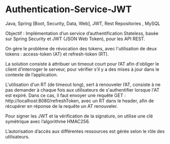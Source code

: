 # Authentication-Service-JWT
Java, Spring [Boot, Security, Data, Web], JWT, Rest Repositories , MySQL

Objectif : Implémentation d’un service d’authentification Stateless, basée sur Spring Security et JWT (JSON Web Token), pour les API REST.

On gère le problème de révocation des tokens, avec l'utilisation de deux tokens : access-token (AT) et refresh-token (RT).

La solution consiste à attribuer un timeout court pour l’AT afin d'obliger le client d’interroger le serveur, pour vérifier s’il y a des mises à jour dans le contexte de l’application.

L'utilisation d'un RT (de timeout long), sert à renouveler l’AT, consiste à ne pas demander à chaque fois aux utilisateurs de s'authentifier lorsque l'AT est expiré. Dans ce cas, il faut envoyer une requête GET : http://localhost:8080/refreshToken, avec un RT dans le header, afin de récupérer en réponse de la requête un AT renouveler.

Pour signer les JWT et la vérification de la signature, on utilise une clé symétrique avec l’algorithme HMAC256.

L’autorisation d’accès aux différentes ressources est gérée selon le rôle des utilisateurs. 
  
 
